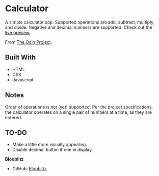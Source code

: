 # Calculator
A simple calculator app. Supported operations are add, subtract, multiply, and divide. Negative and decimal numbers are supported.
Check out the [live preview.](https://blooblitz.github.io/calculator)

From [The Odin Project](https://www.theodinproject.com/courses/foundations/lessons/calculator).

## Built With
* HTML
* CSS
* Javascript

## Notes
Order of operations is not (yet) supported. Per the project specifications, the calculator operates on a single pair of numbers at a time, as they are entered.

## TO-DO
  * Make a little more visually appealing. 
  * Disable decimal button if one in display

**Blooblitz**
* GitHub: [Blooblitz](https://blooblitz.github.io/calculator/)
